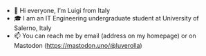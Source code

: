 - 👋 Hi everyone, I’m Luigi from Italy
- 🎓 I am an IT Engineering undergraduate student at University of Salerno, Italy
- 📫 You can reach me by email (address on my homepage) or on Mastodon (https://mastodon.uno/@luverolla)
